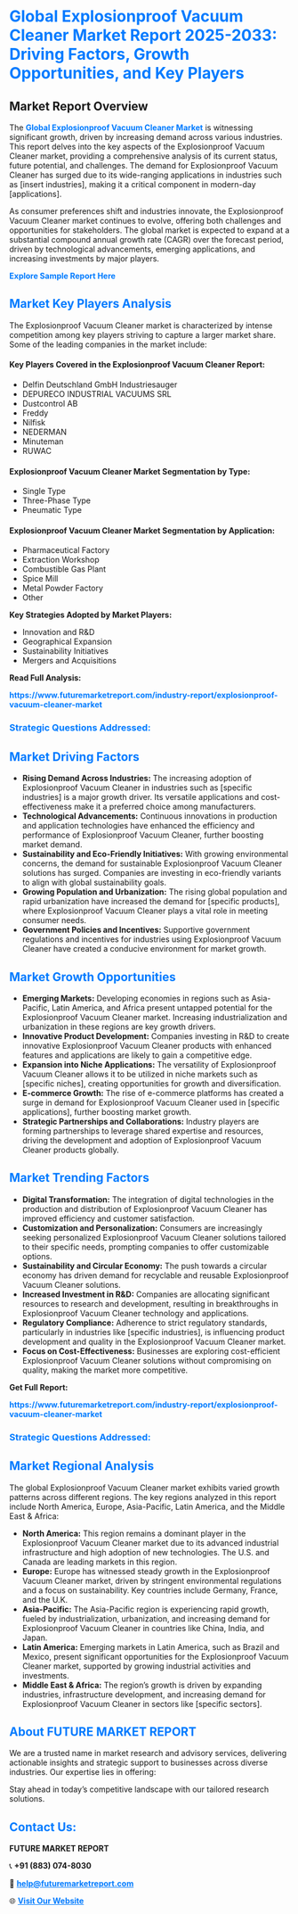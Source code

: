 <h1 style="color: #007BFF;">Global Explosionproof Vacuum Cleaner Market Report 2025-2033: Driving Factors, Growth Opportunities, and Key Players</h1>

<section id="overview">
<h2>Market Report Overview</h2>
<p>The <a href="https://www.futuremarketreport.com/industry-report/explosionproof-vacuum-cleaner-market" style="color: #007BFF; text-decoration: none;"><strong>Global Explosionproof Vacuum Cleaner Market</strong></a> is witnessing significant growth, driven by increasing demand across various industries. This report delves into the key aspects of the Explosionproof Vacuum Cleaner market, providing a comprehensive analysis of its current status, future potential, and challenges. The demand for Explosionproof Vacuum Cleaner has surged due to its wide-ranging applications in industries such as [insert industries], making it a critical component in modern-day [applications].</p>
<p>As consumer preferences shift and industries innovate, the Explosionproof Vacuum Cleaner market continues to evolve, offering both challenges and opportunities for stakeholders. The global market is expected to expand at a substantial compound annual growth rate (CAGR) over the forecast period, driven by technological advancements, emerging applications, and increasing investments by major players.</p>
</section>

<section id="overview">
<p><a href="https://www.futuremarketreport.com/request-sample/reportId=89927" style="color: #007BFF; text-decoration: none;"><strong>Explore Sample Report Here</strong></a></p>
</section>

<section id="key-players">
<h2 style="color: #007BFF;">Market Key Players Analysis</h2>
<p>The Explosionproof Vacuum Cleaner market is characterized by intense competition among key players striving to capture a larger market share. Some of the leading companies in the market include:</p>
<h4>Key Players Covered in the Explosionproof Vacuum Cleaner Report:</h4>
<ul><li>Delfin Deutschland GmbH Industriesauger</li><li>DEPURECO INDUSTRIAL VACUUMS SRL</li><li>Dustcontrol AB</li><li>Freddy</li><li>Nilfisk</li><li>NEDERMAN</li><li>Minuteman</li><li>RUWAC</li></ul>
<h4>Explosionproof Vacuum Cleaner Market Segmentation by Type:</h4>
<ul><li>Single Type</li><li>Three-Phase Type</li><li>Pneumatic Type</li></ul>

<h4>Explosionproof Vacuum Cleaner Market Segmentation by Application:</h4>
<ul><li>Pharmaceutical Factory</li><li>Extraction Workshop</li><li>Combustible Gas Plant</li><li>Spice Mill</li><li>Metal Powder Factory</li><li>Other</li></ul>
<p><strong>Key Strategies Adopted by Market Players:</strong></p>
<ul>
<li>Innovation and R&D</li>
<li>Geographical Expansion</li>
<li>Sustainability Initiatives</li>
<li>Mergers and Acquisitions</li>
</ul>
</section>

<section>
<p><strong>Read Full Analysis: </strong></p><a href="https://www.futuremarketreport.com/industry-report/explosionproof-vacuum-cleaner-market" style="color: #007BFF; text-decoration: none;"><strong>https://www.futuremarketreport.com/industry-report/explosionproof-vacuum-cleaner-market</strong></a>
<h3 style="color: #007BFF;">Strategic Questions Addressed:</h3>
</section>

<section id="driving-factors">
<h2 style="color: #007BFF;">Market Driving Factors</h2>
<ul>
<li><strong>Rising Demand Across Industries:</strong> The increasing adoption of Explosionproof Vacuum Cleaner in industries such as [specific industries] is a major growth driver. Its versatile applications and cost-effectiveness make it a preferred choice among manufacturers.</li>
<li><strong>Technological Advancements:</strong> Continuous innovations in production and application technologies have enhanced the efficiency and performance of Explosionproof Vacuum Cleaner, further boosting market demand.</li>
<li><strong>Sustainability and Eco-Friendly Initiatives:</strong> With growing environmental concerns, the demand for sustainable Explosionproof Vacuum Cleaner solutions has surged. Companies are investing in eco-friendly variants to align with global sustainability goals.</li>
<li><strong>Growing Population and Urbanization:</strong> The rising global population and rapid urbanization have increased the demand for [specific products], where Explosionproof Vacuum Cleaner plays a vital role in meeting consumer needs.</li>
<li><strong>Government Policies and Incentives:</strong> Supportive government regulations and incentives for industries using Explosionproof Vacuum Cleaner have created a conducive environment for market growth.</li>
</ul>
</section>

<section id="growth-opportunities">
<h2 style="color: #007BFF;">Market Growth Opportunities</h2>
<ul>
<li><strong>Emerging Markets:</strong> Developing economies in regions such as Asia-Pacific, Latin America, and Africa present untapped potential for the Explosionproof Vacuum Cleaner market. Increasing industrialization and urbanization in these regions are key growth drivers.</li>
<li><strong>Innovative Product Development:</strong> Companies investing in R&D to create innovative Explosionproof Vacuum Cleaner products with enhanced features and applications are likely to gain a competitive edge.</li>
<li><strong>Expansion into Niche Applications:</strong> The versatility of Explosionproof Vacuum Cleaner allows it to be utilized in niche markets such as [specific niches], creating opportunities for growth and diversification.</li>
<li><strong>E-commerce Growth:</strong> The rise of e-commerce platforms has created a surge in demand for Explosionproof Vacuum Cleaner used in [specific applications], further boosting market growth.</li>
<li><strong>Strategic Partnerships and Collaborations:</strong> Industry players are forming partnerships to leverage shared expertise and resources, driving the development and adoption of Explosionproof Vacuum Cleaner products globally.</li>
</ul>
</section>

<section id="trending-factors">
<h2 style="color: #007BFF;">Market Trending Factors</h2>
<ul>
<li><strong>Digital Transformation:</strong> The integration of digital technologies in the production and distribution of Explosionproof Vacuum Cleaner has improved efficiency and customer satisfaction.</li>
<li><strong>Customization and Personalization:</strong> Consumers are increasingly seeking personalized Explosionproof Vacuum Cleaner solutions tailored to their specific needs, prompting companies to offer customizable options.</li>
<li><strong>Sustainability and Circular Economy:</strong> The push towards a circular economy has driven demand for recyclable and reusable Explosionproof Vacuum Cleaner solutions.</li>
<li><strong>Increased Investment in R&D:</strong> Companies are allocating significant resources to research and development, resulting in breakthroughs in Explosionproof Vacuum Cleaner technology and applications.</li>
<li><strong>Regulatory Compliance:</strong> Adherence to strict regulatory standards, particularly in industries like [specific industries], is influencing product development and quality in the Explosionproof Vacuum Cleaner market.</li>
<li><strong>Focus on Cost-Effectiveness:</strong> Businesses are exploring cost-efficient Explosionproof Vacuum Cleaner solutions without compromising on quality, making the market more competitive.</li>
</ul>
</section>

<section>
<p><strong>Get Full Report: </strong></p><a href="https://www.futuremarketreport.com/industry-report/explosionproof-vacuum-cleaner-market" style="color: #007BFF; text-decoration: none;"><strong>https://www.futuremarketreport.com/industry-report/explosionproof-vacuum-cleaner-market</strong></a>
<h3 style="color: #007BFF;">Strategic Questions Addressed:</h3>
</section>


<section id="regional-analysis">
<h2 style="color: #007BFF;">Market Regional Analysis</h2>
<p>The global Explosionproof Vacuum Cleaner market exhibits varied growth patterns across different regions. The key regions analyzed in this report include North America, Europe, Asia-Pacific, Latin America, and the Middle East & Africa:</p>
<ul>
<li><strong>North America:</strong> This region remains a dominant player in the Explosionproof Vacuum Cleaner market due to its advanced industrial infrastructure and high adoption of new technologies. The U.S. and Canada are leading markets in this region.</li>
<li><strong>Europe:</strong> Europe has witnessed steady growth in the Explosionproof Vacuum Cleaner market, driven by stringent environmental regulations and a focus on sustainability. Key countries include Germany, France, and the U.K.</li>
<li><strong>Asia-Pacific:</strong> The Asia-Pacific region is experiencing rapid growth, fueled by industrialization, urbanization, and increasing demand for Explosionproof Vacuum Cleaner in countries like China, India, and Japan.</li>
<li><strong>Latin America:</strong> Emerging markets in Latin America, such as Brazil and Mexico, present significant opportunities for the Explosionproof Vacuum Cleaner market, supported by growing industrial activities and investments.</li>
<li><strong>Middle East & Africa:</strong> The region’s growth is driven by expanding industries, infrastructure development, and increasing demand for Explosionproof Vacuum Cleaner in sectors like [specific sectors].</li>
</ul>
</section>

<footer>
<h2 style="color: #007BFF;">About FUTURE MARKET REPORT</h2>
<p>We are a trusted name in market research and advisory services, delivering actionable insights and strategic support to businesses across diverse industries. Our expertise lies in offering:</p>

<p>Stay ahead in today’s competitive landscape with our tailored research solutions.</p>

<h2 style="color: #007BFF;">Contact Us:</h2>
<p><strong>FUTURE MARKET REPORT</strong></p>
<p>📞 <strong>+91 (883) 074-8030</strong></p>
<p>📧 <strong><a href="mailto:help@futuremarketreport.com" style="color: #007BFF;">help@futuremarketreport.com</a></strong></p>
<p>🌐 <strong><a href="https://www.futuremarketreport.com/" style="color: #007BFF;">Visit Our Website</a></strong></p>
</footer>